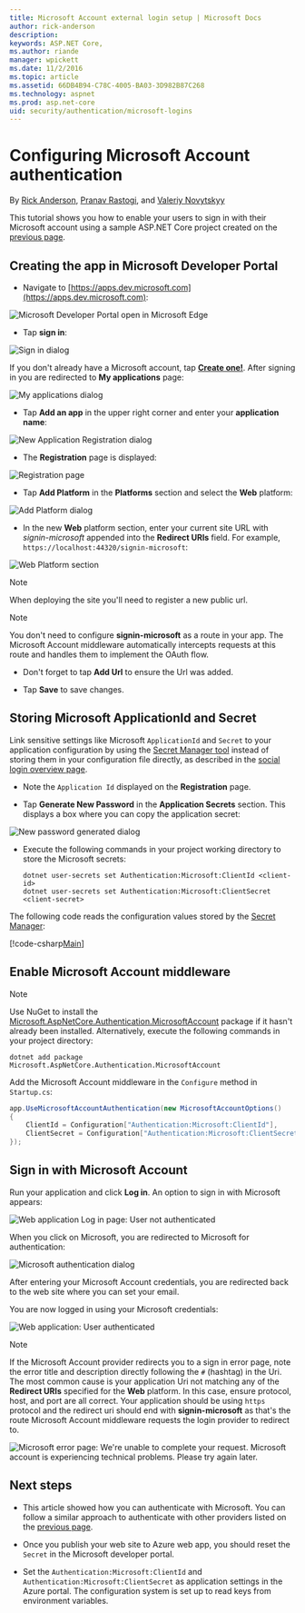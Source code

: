 ```yaml
---
title: Microsoft Account external login setup | Microsoft Docs
author: rick-anderson
description: 
keywords: ASP.NET Core,
ms.author: riande
manager: wpickett
ms.date: 11/2/2016
ms.topic: article
ms.assetid: 66DB4B94-C78C-4005-BA03-3D982B87C268
ms.technology: aspnet
ms.prod: asp.net-core
uid: security/authentication/microsoft-logins
---
```

# Configuring Microsoft Account authentication

<a name=security-authentication-microsoft-logins></a>

By [Rick Anderson](https://twitter.com/RickAndMSFT), [Pranav Rastogi](https://github.com/rustd), and [Valeriy Novytskyy](https://github.com/01binary)

This tutorial shows you how to enable your users to sign in with their Microsoft account using a sample ASP.NET Core project created on the [previous page](index.md).

## Creating the app in Microsoft Developer Portal

* Navigate to [https://apps.dev.microsoft.com](https://apps.dev.microsoft.com):

![Microsoft Developer Portal open in Microsoft Edge](index/_static/MicrosoftDev.png)

* Tap **sign in**:

![Sign in dialog](index/_static/MicrosoftDevLogin.png)

If you don't already have a Microsoft account, tap **[Create one!](https://signup.live.com/signup?wa=wsignin1.0&rpsnv=13&ct=1478151035&rver=6.7.6643.0&wp=SAPI_LONG&wreply=https%3a%2f%2fapps.dev.microsoft.com%2fLoginPostBack&id=293053&aadredir=1&contextid=D70D4F21246BAB50&bk=1478151036&uiflavor=web&uaid=f0c3de863a914c358b8dc01b1ff49e85&mkt=EN-US&lc=1033&lic=1)**. After signing in you are redirected to **My applications** page:

![My applications dialog](index/_static/MicrosoftDevApps.png)

* Tap **Add an app** in the upper right corner and enter your **application name**:

![New Application Registration dialog](index/_static/MicrosoftDevAppCreate.png)

* The **Registration** page is displayed:

![Registration page](index/_static/MicrosoftDevAppReg.png)

* Tap **Add Platform** in the **Platforms** section and select the **Web** platform:

![Add Platform dialog](index/_static/MicrosoftDevAppPlatform.png)

* In the new **Web** platform section, enter your current site URL with *signin-microsoft* appended into the **Redirect URIs** field. For example, `https://localhost:44320/signin-microsoft`:

![Web Platform section](index/_static/MicrosoftRedirectUri.png)
  
  > [!NOTE]
  > When deploying the site you'll need to register a new public url.

  > [!NOTE]
  > You don't need to configure **signin-microsoft** as a route in your app. The Microsoft Account middleware automatically intercepts requests at this route and handles them to implement the OAuth flow.

* Don't forget to tap **Add Url** to ensure the Url was added.

* Tap **Save** to save changes.

## Storing Microsoft ApplicationId and Secret

Link sensitive settings like Microsoft `ApplicationId` and `Secret` to your application configuration by using the [Secret Manager tool](../../app-secrets.md) instead of storing them in your configuration file directly, as described in the [social login overview page](index.md).

* Note the `Application Id` displayed on the **Registration** page.

* Tap **Generate New Password** in the **Application Secrets** section. This displays a box where you can copy the application secret:

![New password generated dialog](index/_static/MicrosoftDevPassword.png)

* Execute the following commands in your project working directory to store the Microsoft secrets:

  <!-- literal_block {"ids": [], "xml:space": "preserve"} -->

  ```
  dotnet user-secrets set Authentication:Microsoft:ClientId <client-id>
  dotnet user-secrets set Authentication:Microsoft:ClientSecret <client-secret>
     ```

The following code reads the configuration values stored by the [Secret Manager](../../app-secrets.md#security-app-secrets):

[!code-csharp[Main](../../../common/samples/WebApplication1/Startup.cs?highlight=11&range=20-36)]

## Enable Microsoft Account middleware

> [!NOTE]
> Use NuGet to install the [Microsoft.AspNetCore.Authentication.MicrosoftAccount](https://www.nuget.org/packages/Microsoft.AspNetCore.Authentication.MicrosoftAccount) package if it hasn't already been installed. Alternatively, execute the following commands in your project directory:
>
> `dotnet add package Microsoft.AspNetCore.Authentication.MicrosoftAccount`

Add the Microsoft Account middleware in the `Configure` method in `Startup.cs`:

```csharp
app.UseMicrosoftAccountAuthentication(new MicrosoftAccountOptions()
{
    ClientId = Configuration["Authentication:Microsoft:ClientId"],
    ClientSecret = Configuration["Authentication:Microsoft:ClientSecret"]
});
```

## Sign in with Microsoft Account

Run your application and click **Log in**. An option to sign in with Microsoft appears:

![Web application Log in page: User not authenticated](index/_static/DoneMicrosoft.png)

When you click on Microsoft, you are redirected to Microsoft for authentication:

![Microsoft authentication dialog](index/_static/MicrosoftLogin.png)

After entering your Microsoft Account credentials, you are redirected back to the web site where you can set your email.

You are now logged in using your Microsoft credentials:

![Web application: User authenticated](index/_static/Done.png)

> [!NOTE]
> If the Microsoft Account provider redirects you to a sign in error page, note the error title and description directly following the `#` (hashtag) in the Uri. The most common cause is your application Uri not matching any of the **Redirect URIs** specified for the **Web** platform. In this case, ensure protocol, host, and port are all correct. Your application should be using `https` protocol and the redirect uri should end with **signin-microsoft** as that's the route Microsoft Account middleware requests the login provider to redirect to.

![Microsoft error page: We're unable to complete your request. Microsoft account is experiencing technical problems. Please try again later.](index/_static/MicrosoftLoginError.png)

## Next steps

* This article showed how you can authenticate with Microsoft. You can follow a similar approach to authenticate with other providers listed on the [previous page](index.md).

* Once you publish your web site to Azure web app, you should reset the `Secret` in the Microsoft developer portal.

* Set the `Authentication:Microsoft:ClientId` and `Authentication:Microsoft:ClientSecret` as application settings in the Azure portal. The configuration system is set up to read keys from environment variables.
